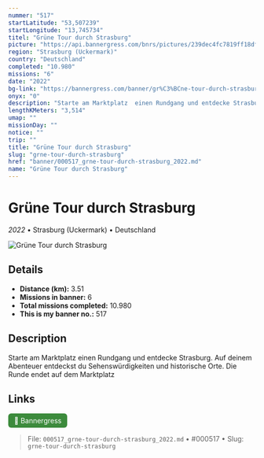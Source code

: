 ```yaml
---
nummer: "517"
startLatitude: "53,507239"
startLongitude: "13,745734"
titel: "Grüne Tour durch Strasburg"
picture: "https://api.bannergress.com/bnrs/pictures/239dec4fc7819ff18dfb77dccbc1c525"
region: "Strasburg (Uckermark)"
country: "Deutschland"
completed: "10.980"
missions: "6"
date: "2022"
bg-link: "https://bannergress.com/banner/gr%C3%BCne-tour-durch-strasburg-5081"
onyx: "0"
description: "Starte am Marktplatz  einen Rundgang und entdecke Strasburg. Auf deinem Abenteuer entdeckst du Sehenswürdigkeiten und historische Orte. Die Runde endet auf dem Marktplatz"
lengthKMeters: "3,514"
umap: ""
missionDay: ""
notice: ""
trip: ""
title: "Grüne Tour durch Strasburg"
slug: "grne-tour-durch-strasburg"
href: "banner/000517_grne-tour-durch-strasburg_2022.md"
name: "Grüne Tour durch Strasburg"
---
```

# Grüne Tour durch Strasburg

*2022* • Strasburg (Uckermark) • Deutschland

![Grüne Tour durch Strasburg](https://api.bannergress.com/bnrs/pictures/239dec4fc7819ff18dfb77dccbc1c525)



## Details
- **Distance (km):** 3.51
- **Missions in banner:** 6
- **Total missions completed:** 10.980
- **This is my banner no.:** 517



## Description
Starte am Marktplatz  einen Rundgang und entdecke Strasburg. Auf deinem Abenteuer entdeckst du Sehenswürdigkeiten und historische Orte. Die Runde endet auf dem Marktplatz



## Links
<a href="https://bannergress.com/banner/gr%C3%BCne-tour-durch-strasburg-5081" target="_blank" style="display:inline-block;margin-right:8px;padding:6px 12px;background:#3c8b3c;color:#fff;text-decoration:none;border-radius:6px;">🔗 Bannergress</a>



> File: `000517_grne-tour-durch-strasburg_2022.md`
> • #000517
> • Slug: `grne-tour-durch-strasburg`
